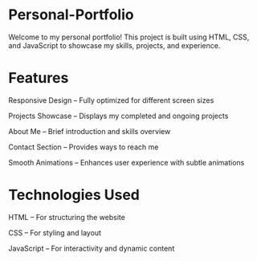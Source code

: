 # Personal-Portfolio
Welcome to my personal portfolio! This project is built using HTML, CSS, and JavaScript to showcase my skills, projects, and experience.


# Features

Responsive Design – Fully optimized for different screen sizes

Projects Showcase – Displays my completed and ongoing projects

About Me – Brief introduction and skills overview

Contact Section – Provides ways to reach me

Smooth Animations – Enhances user experience with subtle animations

# Technologies Used

HTML – For structuring the website

CSS – For styling and layout

JavaScript – For interactivity and dynamic content